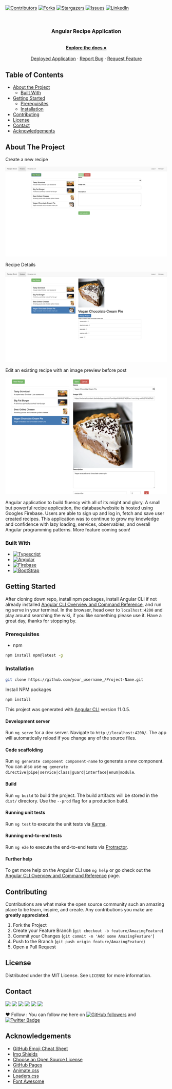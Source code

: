 [![Contributors][contributors-shield]][contributors-url]
[![Forks][forks-shield]][forks-url]
[![Stargazers][stars-shield]][stars-url]
[![Issues][issues-shield]][issues-url]
[![LinkedIn][linkedin-shield]][linkedin]

<br />
<p align="center">
  <a href="https://github.com/JoshSevy/angular-recipe-book">
    <!-- <img src="images/logo.png" alt="Logo" width="80" height="80"> -->
  </a>

  <h3 align="center">Angular Recipe Application</h3>

  <p align="center">
    <br />
    <a href="https://github.com/JoshSevy/angular-recipe-book"><strong>Explore the docs »</strong></a>
    <br />
    <br />
    <a href="https://ng-html-firebase.web.app">Deployed Application</a>
    ·
    <a href="https://github.com/JoshSevy/angular-recipe-book/issues">Report Bug</a>
    ·
    <a href="https://github.com/JoshSevy/angular-recipe-book/issues">Request Feature</a>
  </p>
</p>

## Table of Contents

- [About the Project](#about-the-project)
  - [Built With](#built-with)
- [Getting Started](#getting-started)
  - [Prerequisites](#prerequisites)
  - [Installation](#installation)
- [Contributing](#contributing)
- [License](#license)
- [Contact](#contact)
- [Acknowledgements](#acknowledgements)

<!-- ABOUT THE PROJECT -->

## About The Project

Create a new recipe

![New Recipe](.github/assets/new-recipe.png)

Recipe Details

![Showcase Recipe](.github/assets/recipe-show.png)

Edit an existing recipe with an image preview before post

![Edit Recipe](.github/assets/edit-recipe.png)


Angular application to build fluency with all of its might and glory. A small but powerful recipe application, the database/website is hosted using Googles Firebase. Users are able to sign up and log in, fetch and save user created recipes. This application was to continue to grow my knowledge and confidence with lazy loading, services, observables, and overall Angular programming patterns. More feature coming soon!

### Built With

- [![Typescript](https://img.shields.io/badge/-Typescript-black?style=flat-square&logo=typescript&logoColor=ffff3f)](https://typescriptlang.com)
- [![Angular](https://img.shields.io/badge/-Angular-black?style=flat-square&logo=Angular)](https://angular.io)
- [![Firebase](https://img.shields.io/badge/-Firebase-black?style=flat-square&logo=firebase)](https://firebase.google.com)
- [![BootStrap](https://img.shields.io/badge/-BootStrap-black?style=flat-square&logo=bootstrap)](https://getbootstrap.com)



<!-- GETTING STARTED -->

## Getting Started

After cloning down repo, install npm packages, install Angular CLI if not already installed [Angular CLI Overview and Command Reference](https://angular.io/cli), and run ng serve in your terminal. In the browser, head over to `localhost:4200` and play around searching the wiki, if you like something please use it. Have a great day, thanks for stopping by.

### Prerequisites

- npm

```sh
npm install npm@latest -g
```

### Installation


```sh
git clone https://github.com/your_username_/Project-Name.git
```

Install NPM packages

```sh
npm install
```

This project was generated with [Angular CLI](https://github.com/angular/angular-cli) version 11.0.5.

#### Development server

Run `ng serve` for a dev server. Navigate to `http://localhost:4200/`. The app will automatically reload if you change any of the source files.

#### Code scaffolding

Run `ng generate component component-name` to generate a new component. You can also use `ng generate directive|pipe|service|class|guard|interface|enum|module`.

#### Build

Run `ng build` to build the project. The build artifacts will be stored in the `dist/` directory. Use the `--prod` flag for a production build.

#### Running unit tests

Run `ng test` to execute the unit tests via [Karma](https://karma-runner.github.io).

#### Running end-to-end tests

Run `ng e2e` to execute the end-to-end tests via [Protractor](http://www.protractortest.org/).

#### Further help

To get more help on the Angular CLI use `ng help` or go check out the [Angular CLI Overview and Command Reference](https://angular.io/cli) page.


## Contributing

Contributions are what make the open source community such an amazing place to be learn, inspire, and create. Any contributions you make are **greatly appreciated**.

1. Fork the Project
2. Create your Feature Branch (`git checkout -b feature/AmazingFeature`)
3. Commit your Changes (`git commit -m 'Add some AmazingFeature'`)
4. Push to the Branch (`git push origin feature/AmazingFeature`)
5. Open a Pull Request

<!-- LICENSE -->

## License

Distributed under the MIT License. See `LICENSE` for more information.

<!-- CONTACT -->

## Contact

[<img src="https://img.shields.io/badge/LinkedIn-joshua--sevy-informational?style=for-the-badge&labelColor=black&logo=linkedin&logoColor=0077b5&&color=0077b5"/>][linkedin]
[<img src="https://img.shields.io/badge/Outlook-joshuasevy@outlook.com-informational?style=for-the-badge&labelColor=black&logoColor=d14836&logo=microsoft&color=d14836"/>][outlook]
[<img src="https://img.shields.io/badge/Github-JoshSevy-informational?style=for-the-badge&labelColor=black&logo=github&color=7d88e6"/>][github]
[<img src="https://img.shields.io/badge/HackerRank-Joshua_Sevy-informational?style=for-the-badge&labelColor=black&logo=hackerrank&color=7d88e6"/>][hackerrank]
[<img src="https://img.shields.io/badge/Stackoverflow-joshua--sevy-informational?style=for-the-badge&labelColor=black&logo=stackoverflow&logoColor=fe7a16&color=fe7a16"/>][stackoverflow]
[<img src="https://img.shields.io/badge/Twitter-@joshsevy-informational?style=for-the-badge&labelColor=black&logo=twitter&logoColor=#1DA1F2&color=1da1f2"/>][twitter]

❤️ Follow : You can follow me here on [![GitHub followers](https://img.shields.io/github/followers/JoshSevy?label=Follow&style=social)](https://github.com/JoshSevy/?tab=follow) and [![Twitter Badge](https://img.shields.io/badge/-@joshsevy-1ca0f1?style=flat-square&labelColor=1ca0f1&logo=twitter&logoColor=white&link=https://twitter.com/JoshSevy)](https://twitter.com/JoshSevy)

<!-- ACKNOWLEDGEMENTS -->

## Acknowledgements

- [GitHub Emoji Cheat Sheet](https://www.webpagefx.com/tools/emoji-cheat-sheet)
- [Img Shields](https://shields.io)
- [Choose an Open Source License](https://choosealicense.com)
- [GitHub Pages](https://pages.github.com)
- [Animate.css](https://daneden.github.io/animate.css)
- [Loaders.css](https://connoratherton.com/loaders)
- [Font Awesome](https://fontawesome.com)

<!-- MARKDOWN LINKS & IMAGES -->
<!-- https://www.markdownguide.org/basic-syntax/#reference-style-links -->

[contributors-shield]: https://img.shields.io/github/contributors/JoshSevy/angular-recipe-book.svg?style=flat-square
[contributors-url]: https://github.com/JoshSevy/angular-recipe-book/graphs/contributors
[forks-shield]: https://img.shields.io/github/forks/JoshSevy/angular-recipe-book.svg?style=flat-square
[forks-url]: https://github.com/JoshSevy/angular-recipe-book/network/members
[stars-shield]: https://img.shields.io/github/stars/JoshSevy/angular-recipe-book.svg?style=flat-square
[stars-url]: https://github.com/JoshSevy/angular-recipe-book/stargazers
[issues-shield]: https://img.shields.io/github/issues/JoshSevy/angular-recipe-book.svg?style=flat-square
[issues-url]: https://github.com/JoshSevy/angular-recipe-book/issues
[license-shield]: https://img.shields.io/github/license/JoshSevy/angular-recipe-book.svg?style=flat-square
[license-url]: https://github.com/JoshSevy/angular-recipe-book/blob/master/LICENSE.txt
[linkedin-shield]: https://img.shields.io/badge/-LinkedIn-black.svg?style=flat-square&logo=linkedin&colorB=555

<!-- Personal Definitions  -->

[linkedin]: https://www.linkedin.com/in/joshua-sevy
[outlook]: mailto:joshuasevy@outlook.com
[stackoverflow]: https://stackoverflow.com/users/12935748/joshuasevy
[github]: https://github.com/JoshSevy
[twitter]: https://twitter.com/joshsevy
[hackerrank]: https://www.hackerrank.com/joshuasevy

<!-- Often used tech stack badges and links
- [![Semantic UI](https://img.shields.io/badge/-Semanti_UI-black?style=flat-square&logo=semantic-ui)](http://semantic-ui.com)
- [![Typescript](https://img.shields.io/badge/-Typescript-black?style=flat-square&logo=typescript&logoColor=ffff3f)](https://typescriptlang.com)
- [![Angular](https://img.shields.io/badge/-Angular-black?style=flat-square&logo=Angular)](https://angular.io)
- [![Bulma](https://img.shields.io/badge/-Bulma-black?style=flat-square&logo=bulma)](https://bulma.io)

 -->
